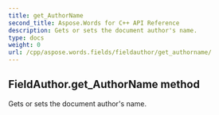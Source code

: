 ```yaml
---
title: get_AuthorName
second_title: Aspose.Words for C++ API Reference
description: Gets or sets the document author's name. 
type: docs
weight: 0
url: /cpp/aspose.words.fields/fieldauthor/get_authorname/
---
```

## FieldAuthor.get_AuthorName method


Gets or sets the document author's name.

